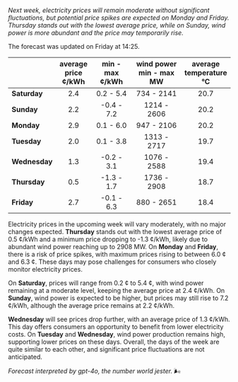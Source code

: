*Next week, electricity prices will remain moderate without significant fluctuations, but potential price spikes are expected on Monday and Friday. Thursday stands out with the lowest average price, while on Sunday, wind power is more abundant and the price may temporarily rise.*

The forecast was updated on Friday at 14:25.

|             | average<br>price<br>¢/kWh | min - max<br>¢/kWh | wind power<br>min - max<br>MW | average<br>temperature<br>°C |
|:-------------|:----------------:|:----------------:|:-------------:|:-------------:|
| **Saturday** | 2.4              | 0.2 - 5.4        | 734 - 2141    | 20.7          |
| **Sunday**   | 2.2              | -0.4 - 7.2       | 1214 - 2606   | 20.2          |
| **Monday**   | 2.9              | 0.1 - 6.0        | 947 - 2106    | 20.2          |
| **Tuesday**  | 2.0              | 0.1 - 3.8        | 1313 - 2717   | 19.7          |
| **Wednesday** | 1.3             | -0.2 - 3.1       | 1076 - 2588   | 19.4          |
| **Thursday** | 0.5              | -1.3 - 1.7       | 1736 - 2908   | 18.7          |
| **Friday**   | 2.7              | -0.1 - 6.3       | 880 - 2651    | 18.4          |

Electricity prices in the upcoming week will vary moderately, with no major changes expected. **Thursday** stands out with the lowest average price of 0.5 ¢/kWh and a minimum price dropping to -1.3 ¢/kWh, likely due to abundant wind power reaching up to 2908 MW. On **Monday** and **Friday**, there is a risk of price spikes, with maximum prices rising to between 6.0 ¢ and 6.3 ¢. These days may pose challenges for consumers who closely monitor electricity prices.

On **Saturday**, prices will range from 0.2 ¢ to 5.4 ¢, with wind power remaining at a moderate level, keeping the average price at 2.4 ¢/kWh. On **Sunday**, wind power is expected to be higher, but prices may still rise to 7.2 ¢/kWh, although the average price remains at 2.2 ¢/kWh.

**Wednesday** will see prices drop further, with an average price of 1.3 ¢/kWh. This day offers consumers an opportunity to benefit from lower electricity costs. On **Tuesday** and **Wednesday**, wind power production remains high, supporting lower prices on these days. Overall, the days of the week are quite similar to each other, and significant price fluctuations are not anticipated.

*Forecast interpreted by gpt-4o, the number world jester.* 🌬️
